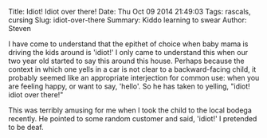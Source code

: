 Title: Idiot! Idiot over there!
Date: Thu Oct 09 2014 21:49:03
Tags: rascals, cursing
Slug: idiot-over-there
Summary: Kiddo learning to swear
Author: Steven

I have come to understand that the epithet of choice when baby mama is driving
the kids around is 'idiot!'  I only came to understand this when our two year
old started to say this around this house.  Perhaps because the context in which one
yells in a car is not clear to a backward-facing child, it probably seemed like
an appropriate interjection for common use: when you are feeling happy, or
want to say, 'hello'. So he has taken to yelling, "idiot! idiot over there!"

This was terribly amusing for me when I took the child to the local bodega
recently. He pointed to some random customer and said, 'idiot!' 
I pretended to be deaf.


